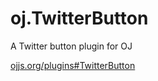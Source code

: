 oj.TwitterButton
============

A Twitter button plugin for OJ

[ojjs.org/plugins#TwitterButton](ojjs.org/plugins#TwitterButton)
